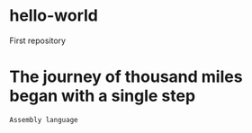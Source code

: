 # hello-world
First repository
# The journey of thousand miles began with a single step
`Assembly language` 

